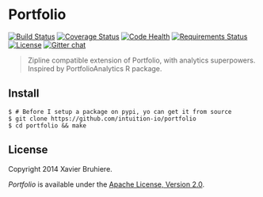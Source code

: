Portfolio
=========

[![Build Status](https://api.shippable.com/projects/53ce99a67c72335f045a19bb/badge/master)](https://www.shippable.com/projects/53ce99a67c72335f045a19bb)
[![Coverage Status](https://img.shields.io/coveralls/intuition-io/portfolio.svg)](https://coveralls.io/r/intuition-io/portfolio)
[![Code Health](https://landscape.io/github/intuition-io/portfolio/master/landscape.png)](https://landscape.io/github/intuition-io/portfolio/master)
[![Requirements Status](https://requires.io/github/intuition-io/portfolio/requirements.png?branch=master)](https://requires.io/github/intuition-io/portfolio/requirements/?branch=master)
[![License](https://pypip.in/license/intuition/badge.png)](https://pypi.python.org/pypi/intuition/)
[![Gitter chat](https://badges.gitter.im/intuition-io.png)](https://gitter.im/intuition-io)

> Zipline compatible extension of Portfolio, with analytics superpowers.
> Inspired by PortfolioAnalytics R package.


Install
-------

```
$ # Before I setup a package on pypi, yo can get it from source
$ git clone https://github.com/intuition-io/portfolio
$ cd portfolio && make
```

License
-------

Copyright 2014 Xavier Bruhiere.

*Portfolio* is available under the [Apache License, Version 2.0][5].


[5]: http://www.apache.org/licenses/LICENSE-2.0.html
